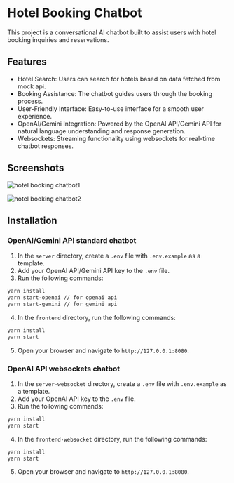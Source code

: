 # Hotel Booking Chatbot

This project is a conversational AI chatbot built to assist users with hotel booking inquiries and reservations.

## Features

- Hotel Search: Users can search for hotels based on data fetched from mock api.
- Booking Assistance: The chatbot guides users through the booking process.
- User-Friendly Interface: Easy-to-use interface for a smooth user experience.
- OpenAI/Gemini Integration: Powered by the OpenAI API/Gemini API for natural language understanding and response generation.
- Websockets: Streaming functionality using websockets for real-time chatbot responses.

## Screenshots

![hotel booking chatbot1](https://github.com/zillydev/hotel-booking-bot/assets/75972640/ddcf0a1c-d36e-413f-a9c9-c4c17b822b17)

![hotel booking chatbot2](https://github.com/zillydev/hotel-booking-bot/assets/75972640/8d45018f-ac49-41e0-9f1f-019064180935)

## Installation

### OpenAI/Gemini API standard chatbot

1. In the `server` directory, create a `.env` file with `.env.example` as a template.
2. Add your OpenAI API/Gemini API key to the `.env` file.
3. Run the following commands:

```bash
yarn install
yarn start-openai // for openai api
yarn start-gemini // for gemini api
```

4. In the `frontend` directory, run the following commands:

```bash
yarn install
yarn start
```

5. Open your browser and navigate to `http://127.0.0.1:8080`.

### OpenAI API websockets chatbot

1. In the `server-websocket` directory, create a `.env` file with `.env.example` as a template.
2. Add your OpenAI API key to the `.env` file.
3. Run the following commands:

```bash
yarn install
yarn start
```

4. In the `frontend-websocket` directory, run the following commands:

```bash
yarn install
yarn start
```

5. Open your browser and navigate to `http://127.0.0.1:8080`.
